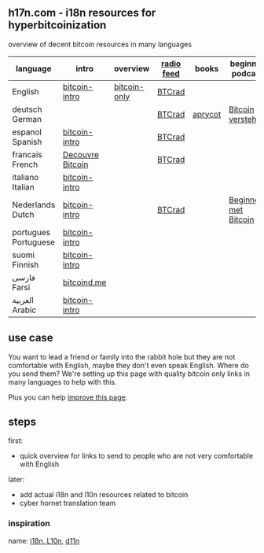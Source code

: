 ## h17n.com - i18n resources for hyperbitcoinization

overview of decent bitcoin resources in many languages

| language | intro | overview | [radio feed](https://btcrad.io/) | books | beginner podcast | twitter feeds |
|----------|-------|--------------------|--------------------------------- | -------------- | ---------------- | --------------------- | 
| English  | [bitcoin-intro](https://bitcoin-intro.com/) | [bitcoin-only](https://bitcoin-only.com/) | [BTCrad](https://btcrad.io/en/)     |                |                  |                       
| deutsch German  |                                                 |   | [BTCrad](https://btcrad.io/de/)  |  [aprycot](https://aprycot.media/shop/) |  [Bitcoin verstehen](https://anchor.fm/bitcoinverstehenpodcast)
| espanol Spanish | [bitcoin-intro](https://bitcoin-intro.com/es/)  |   | [BTCrad](https://btcrad.io/es/)
| francais French | [Decouvre Bitcoin](https://decouvrebitcoin.com/) |   | [BTCrad](https://btcrad.io/fr/)
| italiano Italian | [bitcoin-intro](https://bitcoin-intro.com/it/) |
| Nederlands Dutch | [bitcoin-intro](https://bitcoin-intro.com/nl/) |   | [BTCrad](https://btcrad.io/nl/) |    |  [Beginnen met Bitcoin](https://beginnenmetbitcoin.com/)
| portugues Portuguese | [bitcoin-intro](bitcoin-intro) |
| suomi Finnish | [bitcoin-intro](https://bitcoin-intro.com/fi/) |
| فارسی Farsi  | [bitcoind.me](https://bitcoind.me/) |
| العربية Arabic | [bitcoin-intro](https://bitcoin-intro.com/ar/) | 

## use case

You want to lead a friend or family into the rabbit hole but they are not comfortable with English, maybe they don't even speak English.
Where do you send them?
We're setting up this page with quality bitcoin only links in many languages to help with this.

Plus you can help [improve this page](https://github.com/h17n/h17n.com/edit/main/README.md).

## steps

first:
- quick overview for links to send to people who are not very comfortable with English

later:
- add actual i18n and l10n resources related to bitcoin
- cyber hornet translation team

### inspiration

name: [i18n, L10n](https://en.wikipedia.org/wiki/Internationalization_and_localization#Naming), [d11n](https://twitter.com/DennisReimann)





